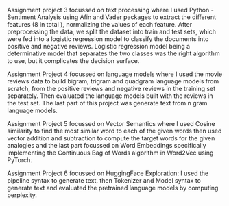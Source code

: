 Assignment project 3 focussed on text processing where I used Python - Sentiment Analysis using Afin 
and Vader packages to extract the different features (8 in total ), normalizing the values of each 
feature. After preprocessing the data, we split the dataset into train and test sets, which were fed 
into a logistic regression model to classify the documents into positive and negative reviews. 
Logistic regression model being a determinative model that separates the two classes was the  right 
algorithm to use, but it complicates the decision surface. 

Assignment Project 4 focussed on language models where I used the movie reviews data to build bigram, 
trigram and quadgram language models from scratch, from the positive reviews and negative reviews in 
the training set separately. Then evaluated the language models built with the reviews in the test 
set. The last part of this project was generate text from n gram language models.

Assignment Project 5 focussed on Vector Semantics where I used Cosine similarity to find the most similar word to each of the given words then used vector addition and subtraction to compute the 
target words for the given analogies and the last part focussed on Word Embeddings specifically implementing the Continuous Bag of Words algorithm in Word2Vec using PyTorch.


Assignment Project 6 focussed on HuggingFace Exploration: I used the pipeline syntax to generate text, then Tokenizer and Model syntax to generate text and evaluated the pretrained language models 
by computing perplexity. 
